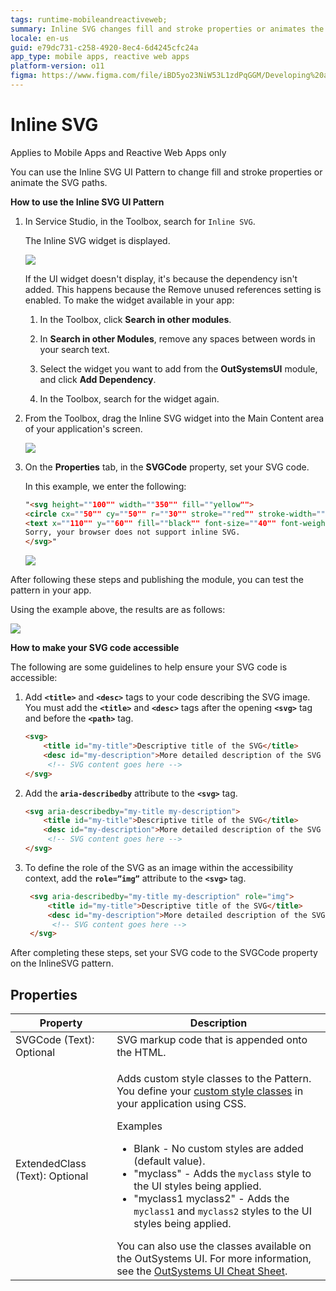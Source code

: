 ```yaml
---
tags: runtime-mobileandreactiveweb;  
summary: Inline SVG changes fill and stroke properties or animates the SVG paths.
locale: en-us
guid: e79dc731-c258-4920-8ec4-6d4245cfc24a
app_type: mobile apps, reactive web apps
platform-version: o11
figma: https://www.figma.com/file/iBD5yo23NiW53L1zdPqGGM/Developing%20an%20Application?node-id=644:0
---
```


# Inline SVG

<div class="info" markdown="1">

Applies to Mobile Apps and Reactive Web Apps only

</div>

You can use the Inline SVG UI Pattern to change fill and stroke properties or animate the SVG paths.


**How to use the Inline SVG UI Pattern**

1. In Service Studio, in the Toolbox, search for `Inline SVG`.

    The Inline SVG widget is displayed.

    ![](<images/inlinesvg-2-ss.png>)

    If the UI widget doesn't display, it's because the dependency isn't added. This happens because the Remove unused references setting is enabled. To make the widget available in your app:

    1. In the Toolbox, click **Search in other modules**.

    1. In **Search in other Modules**, remove any spaces between words in your search text.
    
    1. Select the widget you want to add from the **OutSystemsUI** module, and click **Add Dependency**. 
    
    1. In the Toolbox, search for the widget again.

1. From the Toolbox, drag the Inline SVG widget into the Main Content area of your application's screen.

    ![](<images/inlinesvg-3-ss.png>)

1. On the **Properties** tab, in the **SVGCode** property, set your SVG code. 

    In this example, we enter the following:

    ```html
    "<svg height=""100"" width=""350"" fill=""yellow"">
    <circle cx=""50"" cy=""50"" r=""30"" stroke=""red"" stroke-width=""25"" fill=""white"" />
    <text x=""110"" y=""60"" fill=""black"" font-size=""40"" font-weight=""bold"" font-family=""open sans"">outsystems</text>
    Sorry, your browser does not support inline SVG.  
    </svg>"
    ```

    ![](<images/inlinesvg-4-ss.png>)

After following these steps and publishing the module, you can test the pattern in your app.

Using the example above, the results are as follows:

![](<images/inlinesvg-1-ss.png>)

**How to make your SVG code accessible**

The following are some guidelines to help ensure your SVG code is accessible:

1. Add **`` <title> ``** and **`` <desc> ``** tags to your code describing the SVG image. You must add the **`` <title> ``** and **`` <desc> ``** tags after the opening **`` <svg> ``** tag and before the **`` <path> ``** tag.

    ```html
    <svg>
        <title id="my-title">Descriptive title of the SVG</title>
        <desc id="my-description">More detailed description of the SVG content</desc>
         <!-- SVG content goes here -->
    </svg>
    ```
    
1. Add the **`` aria-describedby ``** attribute to the **`` <svg> ``** tag. 

    ```html
    <svg aria-describedby="my-title my-description">
        <title id="my-title">Descriptive title of the SVG</title>
        <desc id="my-description">More detailed description of the SVG content</desc>
         <!-- SVG content goes here -->
    </svg>
    ```
    
1. To define the role of the SVG as an image within the accessibility context, add the **`` role=”img” ``** attribute to the **`` <svg> ``** tag.

   ```html
    <svg aria-describedby="my-title my-description" role="img">
        <title id="my-title">Descriptive title of the SVG</title>
        <desc id="my-description">More detailed description of the SVG content</desc>
         <!-- SVG content goes here -->
    </svg>
    ```

After completing these steps, set your SVG code to the SVGCode property on the InlineSVG pattern.


## Properties

| Property | Description |
|---|---|
| SVGCode (Text): Optional | SVG markup code that is appended onto the HTML. |
| ExtendedClass (Text): Optional | <p>Adds custom style classes to the Pattern. You define your [custom style classes](../../../look-feel/css.md) in your application using CSS.</p> <p>Examples <ul><li>Blank - No custom styles are added (default value).</li><li>"myclass" - Adds the ``myclass`` style to the UI styles being applied.</li><li>"myclass1 myclass2" - Adds the ``myclass1`` and ``myclass2`` styles to the UI styles being applied.</li></ul></p>You can also use the classes available on the OutSystems UI. For more information, see the [OutSystems UI Cheat Sheet](https://outsystemsui.outsystems.com/OutSystemsUIWebsite/CheatSheet). |
